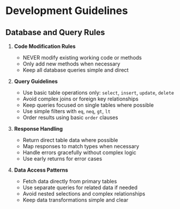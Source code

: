 # Development Guidelines

## Database and Query Rules

1. **Code Modification Rules**
   - NEVER modify existing working code or methods
   - Only add new methods when necessary
   - Keep all database queries simple and direct

2. **Query Guidelines**
   - Use basic table operations only: `select`, `insert`, `update`, `delete`
   - Avoid complex joins or foreign key relationships
   - Keep queries focused on single tables where possible
   - Use simple filters with `eq`, `neq`, `gt`, `lt`
   - Order results using basic `order` clauses

3. **Response Handling**
   - Return direct table data where possible
   - Map responses to match types when necessary
   - Handle errors gracefully without complex logic
   - Use early returns for error cases

4. **Data Access Patterns**
   - Fetch data directly from primary tables
   - Use separate queries for related data if needed
   - Avoid nested selections and complex relationships
   - Keep data transformations simple and clear 